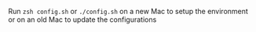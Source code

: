 Run `zsh config.sh` or `./config.sh` on a new Mac to setup the environment or on an old Mac to update the configurations
